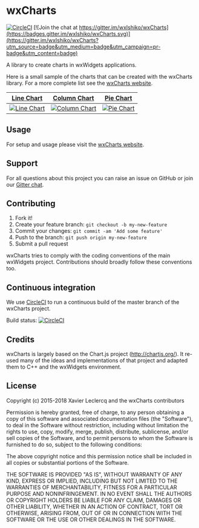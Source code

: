 # wxCharts

[![CircleCI](https://circleci.com/gh/wxIshiko/wxCharts.svg?style=svg)](https://circleci.com/gh/wxIshiko/wxCharts) [![Join the chat at https://gitter.im/wxIshiko/wxCharts](https://badges.gitter.im/wxIshiko/wxCharts.svg)](https://gitter.im/wxIshiko/wxCharts?utm_source=badge&utm_medium=badge&utm_campaign=pr-badge&utm_content=badge)

A library to create charts in wxWidgets applications.

Here is a small sample of the charts that can be created with the wxCharts library. For a more complete list see the 
[wxCharts website](http://www.wxishiko.com/wxCharts).

| [Line Chart](http://www.wxishiko.com/wxCharts/linechart.html) | [Column Chart](http://www.wxishiko.com/wxCharts/columnchart.html) | [Pie Chart](http://www.wxishiko.com/wxCharts/piechart.html) |
| --- | --- | --- |
| [![Line Chart](http://www.wxishiko.com/images/linechart1.png)](http://www.wxishiko.com/wxCharts/linechart.html) | [![Column Chart](http://www.wxishiko.com/images/columnchart1.png)](http://www.wxishiko.com/wxCharts/columnchart.html) | [![Pie Chart](http://www.wxishiko.com/images/piechart1.png)](http://www.wxishiko.com/wxCharts/piechart.html) |

## Usage

For setup and usage please visit the [wxCharts website](http://www.wxishiko.com/wxCharts/).

## Support

For all questions about this project you can raise an issue on GitHub or join our [Gitter chat](https://gitter.im/wxIshiko/wxCharts?utm_source=badge&utm_medium=badge&utm_campaign=pr-badge&utm_content=badge).

## Contributing

1. Fork it!
2. Create your feature branch: `git checkout -b my-new-feature`
3. Commit your changes: `git commit -am 'Add some feature'`
4. Push to the branch: `git push origin my-new-feature`
5. Submit a pull request

wxCharts tries to comply with the coding conventions of the main
wxWidgets project. Contributions should broadly follow these 
conventions too.

## Continuous integration

We use [CircleCI](https://circleci.com/) to run a continuous build of the master branch of the wxCharts project.

Build status: [![CircleCI](https://circleci.com/gh/wxIshiko/wxCharts.svg?style=svg)](https://circleci.com/gh/wxIshiko/wxCharts)

## Credits

wxCharts is largely based on the Chart.js project (http://chartjs.org/).
It re-used many of the ideas and implementations of that project and
adapted them to C++ and the wxWidgets environment.

## License

Copyright (c) 2015-2018 Xavier Leclercq and the wxCharts contributors

Permission is hereby granted, free of charge, to any person obtaining a
copy of this software and associated documentation files (the "Software"),
to deal in the Software without restriction, including without limitation
the rights to use, copy, modify, merge, publish, distribute, sublicense,
and/or sell copies of the Software, and to permit persons to whom the
Software is furnished to do so, subject to the following conditions:

The above copyright notice and this permission notice shall be included in
all copies or substantial portions of the Software.

THE SOFTWARE IS PROVIDED "AS IS", WITHOUT WARRANTY OF ANY KIND, EXPRESS OR
IMPLIED, INCLUDING BUT NOT LIMITED TO THE WARRANTIES OF MERCHANTABILITY,
FITNESS FOR A PARTICULAR PURPOSE AND NONINFRINGEMENT. IN NO EVENT SHALL
THE AUTHORS OR COPYRIGHT HOLDERS BE LIABLE FOR ANY CLAIM, DAMAGES OR OTHER
LIABILITY, WHETHER IN AN ACTION OF CONTRACT, TORT OR OTHERWISE, ARISING
FROM, OUT OF OR IN CONNECTION WITH THE SOFTWARE OR THE USE OR OTHER DEALINGS
IN THE SOFTWARE.
